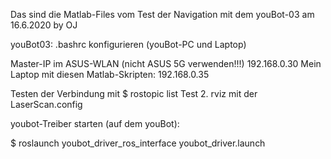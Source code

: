 Das sind die Matlab-Files vom Test der Navigation mit dem youBot-03 am 16.6.2020 by OJ

youBot03:  .bashrc konfigurieren (youBot-PC und Laptop)

Master-IP im ASUS-WLAN (nicht ASUS 5G verwenden!!!)     192.168.0.30
Mein Laptop mit diesen Matlab-Skripten:			192.168.0.35


Testen der Verbindung mit 	$ rostopic list
Test 2.  rviz mit der LaserScan.config


youbot-Treiber starten (auf dem youBot): 

$ roslaunch youbot_driver_ros_interface youbot_driver.launch

